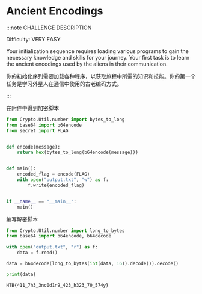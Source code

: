# Ancient Encodings

:::note CHALLENGE DESCRIPTION

Difficulty: VERY EASY

Your initialization sequence requires loading various programs to gain the necessary knowledge and skills for your journey. Your first task is to learn the ancient encodings used by the aliens in their communication.

你的初始化序列需要加载各种程序，以获取旅程中所需的知识和技能。你的第一个任务是学习外星人在通信中使用的古老编码方式。

:::

在附件中得到加密脚本

```python
from Crypto.Util.number import bytes_to_long
from base64 import b64encode
from secret import FLAG


def encode(message):
    return hex(bytes_to_long(b64encode(message)))


def main():
    encoded_flag = encode(FLAG)
    with open("output.txt", "w") as f:
        f.write(encoded_flag)


if __name__ == "__main__":
    main()
```

编写解密脚本

```python
from Crypto.Util.number import long_to_bytes
from base64 import b64encode, b64decode

with open("output.txt", "r") as f:
    data = f.read()

data = b64decode(long_to_bytes(int(data, 16)).decode()).decode()

print(data)
```

```plaintext title="Flag"
HTB{411_7h3_3nc0d1n9_423_h323_70_574y}
```
